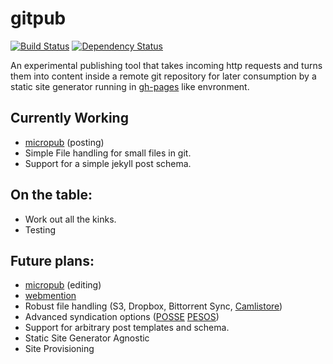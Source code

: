gitpub
======

[![Build Status](https://travis-ci.org/bcomnes/gitpub.svg)](https://travis-ci.org/bcomnes/gitpub)
[![Dependency Status](https://gemnasium.com/bcomnes/gitpub.svg)](https://gemnasium.com/bcomnes/gitpub)


An experimental publishing tool that takes incoming http requests and turns them into content inside a remote git repository for later consumption by a static site generator running in [gh-pages](https://pages.github.com/) like envronment.

## Currently Working

- [micropub](http://indiewebcamp.com/micropub) (posting)
- Simple File handling for small files in git.
- Support for a simple jekyll post schema.

## On the table:

- Work out all the kinks.
- Testing

## Future plans:

- [micropub](http://indiewebcamp.com/micropub) (editing)
- [webmention](http://indiewebcamp.com/micropub)
- Robust file handling (S3, Dropbox, Bittorrent Sync, [Camlistore](https://camlistore.org/))
- Advanced syndication options ([POSSE]() [PESOS]())
- Support for arbitrary post templates and schema.
- Static Site Generator Agnostic
- Site Provisioning
